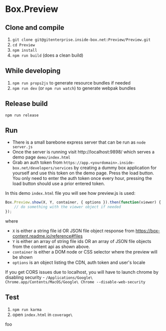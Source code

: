 Box.Preview
============

Clone and compile
-----------------
1. `git clone git@gitenterprise.inside-box.net:Preview/Preview.git`
2. `cd Preview`
3. `npm install`
4. `npm run build` (does a clean build)
 
While developing
----------------
1. `npm run props2js` to generate resource bundles if needed
2. `npm run dev` (or `npm run watch`) to generate webpak bundles

Release build
--------------
`npm run release`

Run
---
* There is a small barebone express server that can be run as `node server.js`
* Once the server is running visit http://localhost:9898/ which serves a demo page `demo/index.html`
* Grab an auth token from `https://app.<yourdomain>.inside-box.net/developers/services` by creating a dummy box application for yourself and use this token on the demo page. Press the load button. You only need to enter the auth token once every hour, pressing the load button should use a prior entered token.

In this demo `index.html` file you will see how preview.js is used:

```javascript
Box.Preview.show(X, Y, container, { options }).then(function(viewer) {
    // do something with the viewer object if needed
});
```

where
* `X` is either a string file id OR JSON file object response from https://box-content.readme.io/reference#files
* `Y` is either an array of string file ids OR an array of JSON file objects from the content api as shown above.
* `container` is either a DOM node or CSS selector where the preview will be shown
* `options` is an object listing the CDN, auth token and user's locale

If you get CORS issues due to localhost, you will have to launch chrome by disabling security -
`/Applications/Google\ Chrome.app/Contents/MacOS/Google\ Chrome --disable-web-security`

Test
----

1. `npm run karma`
2. open `index.html` in `coverage\`

foo

